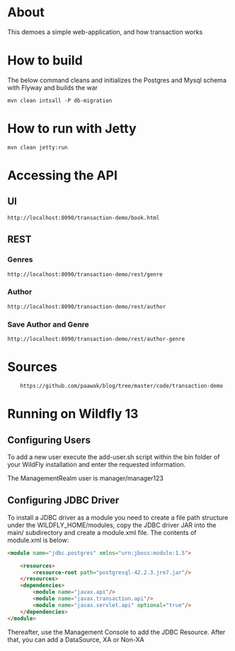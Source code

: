 # About

This demoes a simple web-application, and how transaction works

# How to build

The below command cleans and initializes the Postgres and Mysql schema with Flyway and builds the war

	mvn clean intsall -P db-migration

# How to run with Jetty

	mvn clean jetty:run

# Accessing the API

## UI

	http://localhost:8090/transaction-demo/book.html

## REST

### Genres
	http://localhost:8090/transaction-demo/rest/genre
	
### Author
	http://localhost:8090/transaction-demo/rest/author
	
### Save Author and Genre
	http://localhost:8090/transaction-demo/rest/author-genre	
	
# Sources
		
		https://github.com/paawak/blog/tree/master/code/transaction-demo
	
# Running on Wildfly 13

## Configuring Users

To add a new user execute the add-user.sh script within the bin folder of your WildFly installation and enter the requested information.

The ManagementRealm user is manager/manager123

## Configuring JDBC Driver

To install a JDBC driver as a module you need to create a file path structure under the WILDFLY_HOME/modules, copy the JDBC driver JAR into the main/ subdirectory and create a module.xml file. The contents of module.xml is below:

``` html
<module name="jdbc.postgres" xmlns="urn:jboss:module:1.5">

    <resources>
        <resource-root path="postgresql-42.2.3.jre7.jar"/>
    </resources>
    <dependencies>
        <module name="javax.api"/>
        <module name="javax.transaction.api"/>
        <module name="javax.servlet.api" optional="true"/>
    </dependencies>
</module>
```
		
Thereafter, use the Management Console to add the JDBC Resource. After that, you can add a DataSource, XA or Non-XA

		
	